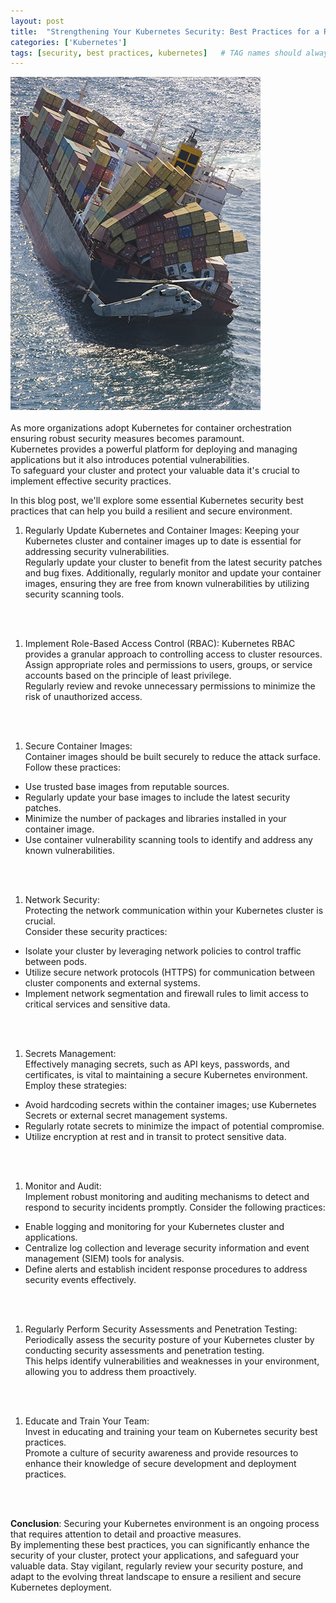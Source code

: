 ```yaml
---
layout: post
title:  "Strengthening Your Kubernetes Security: Best Practices for a Resilient Environment"
categories: ['Kubernetes']
tags: [security, best practices, kubernetes]   # TAG names should always be lowercase
---
```


![container-ship](/assets/img/posts/2023-06-25-container-ship.jpeg)  
<br>
As more organizations adopt Kubernetes for container orchestration ensuring robust security measures becomes paramount.  
Kubernetes provides a powerful platform for deploying and managing applications but it also introduces potential vulnerabilities.  
To safeguard your cluster and protect your valuable data it's crucial to implement effective security practices.  


In this blog post, we'll explore some essential Kubernetes security best practices that can help you build a resilient and secure environment.</p>


1. Regularly Update Kubernetes and Container Images:
Keeping your Kubernetes cluster and container images up to date is essential for addressing security vulnerabilities.  
Regularly update your cluster to benefit from the latest security patches and bug fixes. Additionally, regularly monitor and update your container images, ensuring they are free from known vulnerabilities by utilizing security scanning tools. 
<br>
<br>

1. Implement Role-Based Access Control (RBAC):
Kubernetes RBAC provides a granular approach to controlling access to cluster resources.  
Assign appropriate roles and permissions to users, groups, or service accounts based on the principle of least privilege.  
Regularly review and revoke unnecessary permissions to minimize the risk of unauthorized access. 
<br>
<br>

1. Secure Container Images:  
Container images should be built securely to reduce the attack surface. Follow these practices:  
- Use trusted base images from reputable sources.
- Regularly update your base images to include the latest security patches.
- Minimize the number of packages and libraries installed in your container image.
- Use container vulnerability scanning tools to identify and address any known vulnerabilities.
<br>
<br>

1. Network Security:  
Protecting the network communication within your Kubernetes cluster is crucial.  
Consider these security practices:  
- Isolate your cluster by leveraging network policies to control traffic between pods.
- Utilize secure network protocols (HTTPS) for communication between cluster components and external systems.
- Implement network segmentation and firewall rules to limit access to critical services and sensitive data.
<br>
<br>

1. Secrets Management:  
Effectively managing secrets, such as API keys, passwords, and certificates, is vital to maintaining a secure Kubernetes environment.  
Employ these strategies:  
- Avoid hardcoding secrets within the container images; use Kubernetes Secrets or external secret management systems.
- Regularly rotate secrets to minimize the impact of potential compromise.
- Utilize encryption at rest and in transit to protect sensitive data.
<br>
<br>

1. Monitor and Audit:  
Implement robust monitoring and auditing mechanisms to detect and respond to security incidents promptly. Consider the following practices:  
- Enable logging and monitoring for your Kubernetes cluster and applications.
- Centralize log collection and leverage security information and event management (SIEM) tools for analysis.
- Define alerts and establish incident response procedures to address security events effectively.
<br>
<br>

1. Regularly Perform Security Assessments and Penetration Testing:  
Periodically assess the security posture of your Kubernetes cluster by conducting security assessments and penetration testing.  
This helps identify vulnerabilities and weaknesses in your environment, allowing you to address them proactively.
<br>
<br>

1. Educate and Train Your Team:  
Invest in educating and training your team on Kubernetes security best practices.  
Promote a culture of security awareness and provide resources to enhance their knowledge of secure development and deployment practices.
<br>
<br>

**Conclusion**:
Securing your Kubernetes environment is an ongoing process that requires attention to detail and proactive measures.  
By implementing these best practices, you can significantly enhance the security of your cluster, protect your applications, and safeguard your valuable data.  Stay vigilant, regularly review your security posture, and adapt to the evolving threat landscape to ensure a resilient and secure Kubernetes deployment.